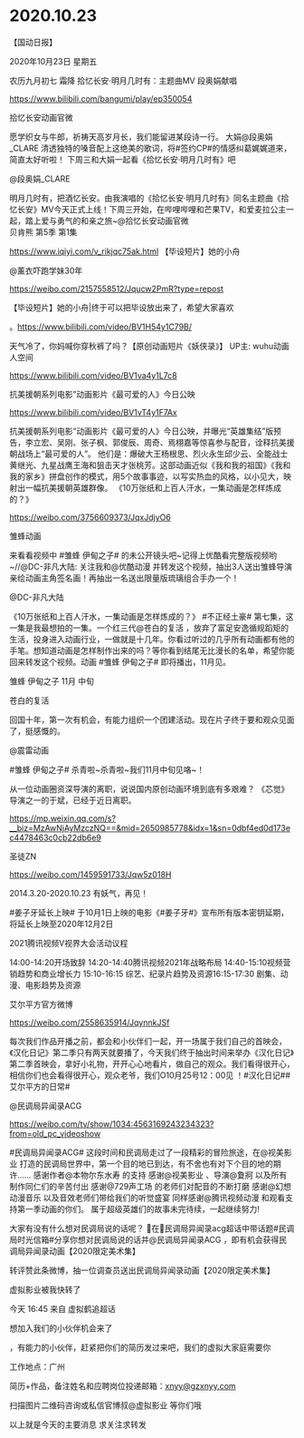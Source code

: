 # 2020.10.23


【国动日报】

2020年10月23日  星期五

农历九月初七  霜降
 拾忆长安·明月几时有：主题曲MV 段奥娟献唱

https://www.bilibili.com/bangumi/play/ep350054


拾忆长安动画官微               

愿学织女与牛郎，祈祷天高岁月长，我们能留进某段诗一行。 大娟@段奥娟_CLARE 清透独特的嗓音配上这绝美的歌词，将#签约CP#的情感纠葛娓娓道来，简直太好听啦！ 下周三和大娟一起看《拾忆长安·明月几时有》吧

@段奥娟_CLARE                            

明月几时有，把酒忆长安。由我演唱的《拾忆长安·明月几时有》同名主题曲《拾忆长安》MV今天正式上线！下周三开始，在哔哩哔哩和芒果TV，和爱麦拉公主一起，踏上爱与勇气的和亲之旅~@拾忆长安动画官微  
贝肯熊 第5季 第1集

https://www.iqiyi.com/v_rikjqc75ak.html
【毕设短片】她的小舟

@薰衣吓跑学妹30年   

https://weibo.com/2157558512/Jqucw2PmR?type=repost

【毕设短片】她的小舟|终于可以把毕设放出来了，希望大家喜欢

。https://www.bilibili.com/video/BV1H54y1C79B/



天气冷了，你妈喊你穿秋裤了吗？【原创动画短片《妖侠录》】 UP主: wuhu动画人空间

https://www.bilibili.com/video/BV1va4y1L7c8


抗美援朝系列电影”动画影片《最可爱的人》今日公映

https://www.bilibili.com/video/BV1vT4y1F7Ax

抗美援朝系列电影”动画影片《最可爱的人》今日公映，并曝光“英雄集结”版预告，李立宏、吴刚、张子枫、郭俊辰、周奇、焉栩嘉等惊喜参与配音，诠释抗美援朝战场上“最可爱的人”。 他们是：爆破大王杨根思、烈火永生邱少云、全能战士黄继光、九星战鹰王海和狙击天才张桃芳。这部动画近似《我和我的祖国》《我和我的家乡》拼盘创作的模式，用5个故事事迹，以写实热血的风格，以小见大，映射出一幅抗美援朝英雄群像。
《10万张纸和上百人汗水，一集动画是怎样炼成的？》 

https://weibo.com/3756609373/JqxJdjyO6

雏蜂动画    

来看看视频中 #雏蜂 伊甸之子# 的未公开镜头吧~记得上优酷看完整版视频哟~//@DC-非凡大陆: 关注我和@优酷动漫 并转发这个视频，抽出3人送出雏蜂导演亲绘动画主角签名画！再抽出一名送出限量版琉璃组合手办一个！

@DC-非凡大陆                            

《10万张纸和上百人汗水，一集动画是怎样炼成的？》
#不正经土豪# 第七集，这一集是我最想拍的一集。一个红三代@苍白的复活 ，放弃了富足安逸循规蹈矩的生活，投身进入动画行业，一做就是十几年。你看过听过的几乎所有动画都有他的手笔。想知道动画是怎样制作出来的吗？等你看到结尾无比漫长的名单，希望你能回来转发这个视频。动画 #雏蜂 伊甸之子# 即将播出，11月见。


雏蜂 伊甸之子 11月 中旬

苍白的复活               

回国十年，第一次有机会，有能力组织一个团建活动。现在片子终于要和观众见面了，挺感慨的。

@震雷动画                            

#雏蜂 伊甸之子# 杀青啦~杀青啦~我们11月中旬见咯~！




从一位动画圈资深导演的离职，说说国内原创动画环境到底有多艰难？
《芯觉》导演之一的于斌，已经于近日离职。

https://mp.weixin.qq.com/s?__biz=MzAwNjAyMzczNQ==&mid=2650985778&idx=1&sn=0dbf4ed0d173ec4478463c0cb22db6e9

圣徒ZN    

https://weibo.com/1459591733/Jqw5z018H

2014.3.20-2020.10.23 有妖气，再见！



 #姜子牙延长上映#
于10月1日上映的电影《#姜子牙#》宣布所有版本密钥延期，将延长上映至2020年12月2日


2021腾讯视频V视界大会活动议程

14:00-14:20开场致辞
14:20-14:40腾讯视频2021年战略布局
14:40-15:10视频营销趋势和商业增长力
15:10-16:15 综艺、纪录片趋势及资源16:15-17:30 剧集、动漫、电影趋势及资源    


艾尔平方官方微博

https://weibo.com/2558635914/JqynnkJSf

每次我们作品开播之前，都会和小伙伴们一起，开一场属于我们自己的首映会，《汉化日记》第二季只有两天就要播了，今天我们终于抽出时间来举办《汉化日记》第二季首映会，拿好小礼物，开开心心地看片，做自己的观众。我们看得很开心，相信你们也会看得很开心，观众老爷，我们O10月25号12：00见 ！#汉化日记##艾尔平方的日常#

@民调局异闻录ACG 

https://weibo.com/tv/show/1034:4563169243234323?from=old_pc_videoshow 

#民调局异闻录ACG#
这段时间和民调局走过了一段精彩的冒险旅途，在@视美影业 打造的民调局世界中，第一个目的地已到达，有不舍也有对下个目的地的期许……
感谢作者@本物尔东水寿 的支持
感谢@视美影业 、导演@夐牁 以及所有制作同仁们的辛苦付出
感谢@729声工场 的老师们对配音的不断打磨
感谢@幻想动漫音乐 以及音效老师们带给我们的听觉盛宴
同样感谢@腾讯视频动漫 和观看支持第一季动画的你们。
属于超级英雄们的故事未完待续，一起继续努力!

大家有没有什么想对民调局说的话呢？
🌟在民调局异闻录acg超话中带话题#民调局时光信箱#分享你想对民调局说的话并@民调局异闻录ACG ，即有机会获得民调局异闻录动画【2020限定美术集】

转评赞此条微博，抽一位调查员送出民调局异闻录动画【2020限定美术集】


虚拟影业被我快转了                

今天 16:45 来自 虚拟鹤追超话                        

想加入我们的小伙伴机会来了

，有能力的小伙伴，赶紧把你们的简历发过来吧，我们的虚拟大家庭需要你

工作地点：广州

简历+作品，备注姓名和应聘岗位投递邮箱：xnyy@gzxnyy.com

扫描图片二维码咨询或私信官博叔@虚拟影业
等你们哦


以上就是今天的主要消息
求关注求转发







